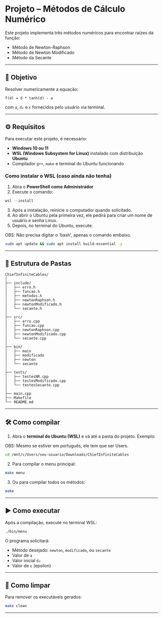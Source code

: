 # Projeto – Métodos de Cálculo Numérico

Este projeto implementa três métodos numéricos para encontrar raízes da função:

- Método de Newton-Raphson
- Método de Newton Modificado
- Método da Secante

---

## 🎯 Objetivo

Resolver numericamente a equação:
```
f(d) = d * tanh(d) - a
```
com `a`, `d₀` e `ε` fornecidos pelo usuário via terminal.

---

## ⚙️ Requisitos

Para executar este projeto, é necessário:

- **Windows 10 ou 11**
- **WSL (Windows Subsystem for Linux)** instalado com distribuição **Ubuntu**
- Compilador `g++`, `make` e terminal do Ubuntu funcionando

### Como instalar o WSL (caso ainda não tenha)

1. Abra o **PowerShell como Administrador**
2. Execute o comando:

```powershell
wsl --install
```

3. Após a instalação, reinicie o computador quando solicitado.
4. Ao abrir o Ubuntu pela primeira vez, ele pedirá para criar um nome de usuário e senha Linux.
5. Depois, no terminal do Ubuntu, execute:

OBS: Não precisa digitar o 'bash', apenas o comando embaixo.

```bash
sudo apt update && sudo apt install build-essential -y
```

---

## 📁 Estrutura de Pastas

```
ChiefInfiniteCables/
│
├── include/
│   ├── erro.h
│   ├── funcao.h
│   ├── metodos.h
│   ├── newtonRaphson.h
│   ├── newtonModificado.h
│   └── secante.h
│
├── src/
│   ├── erro.cpp
│   ├── funcao.cpp
│   ├── newtonRaphson.cpp
│   ├── newtonModificado.cpp
│   └── secante.cpp
│
├── bin/
│   ├── main
│   ├── modificado
│   ├── newton
│   └── secante
│
├── tests/
│   ├── testesNR.cpp
│   ├── testesModificado.cpp
│   └── testesSecante.cpp
│
├── main.cpp
├── Makefile
└── README.md
```

---

## 🛠️ Como compilar

1. Abra o **terminal do Ubuntu (WSL)** e vá até a pasta do projeto. Exemplo:

OBS: Mesmo se estiver em português, ele tem que ser Users.

```bash
cd /mnt/c/Users/seu-usuario/Downloads/ChiefInfiniteCables
```

2. Para compilar o menu principal:

```bash
make menu
```

3. Ou para compilar todos os métodos:

```bash
make
```

---

## ▶️ Como executar

Após a compilação, execute no terminal WSL:

```bash
./bin/menu
```

O programa solicitará:

- Método desejado: `newton`, `modificado`, ou `secante`
- Valor de `a`
- Valor inicial `d₀`
- Valor de `ε` (epsilon)


---

## 🔄 Como limpar

Para remover os executáveis gerados:

```bash
make clean
```

---
